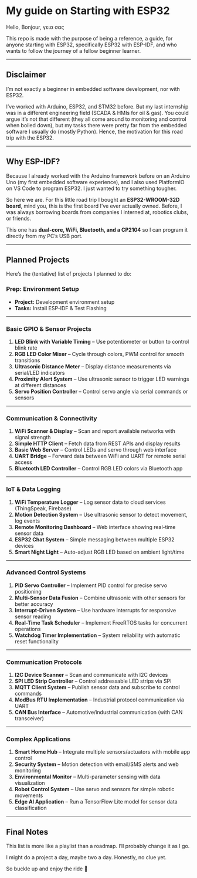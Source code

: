 # My guide on Starting with ESP32

Hello, Bonjour, γεια σας  

This repo is made with the purpose of being a reference, a guide, for anyone starting with ESP32, specifically ESP32 with ESP-IDF, and who wants to follow the journey of a fellow beginner learner.  

---

## Disclaimer  

I’m not exactly a beginner in embedded software development, nor with ESP32.  

I’ve worked with Arduino, ESP32, and STM32 before. But my last internship was in a different engineering field (SCADA & HMIs for oil & gas). You could argue it’s not that different (they all come around to monitoring and control when boiled down), but my tasks there were pretty far from the embedded software I usually do (mostly Python). Hence, the motivation for this road trip with the ESP32.  

---

## Why ESP-IDF?  

Because I already worked with the Arduino framework before on an Arduino Uno (my first embedded software experience), and I also used PlatformIO on VS Code to program ESP32. I just wanted to try something tougher.  

So here we are. For this little road trip I bought an **ESP32-WROOM-32D board**, mind you, this is the first board I’ve ever actually owned. Before, I was always borrowing boards from companies I interned at, robotics clubs, or friends.  

This one has **dual-core, WiFi, Bluetooth, and a CP2104** so I can program it directly from my PC’s USB port.  

---

## Planned Projects  

Here’s the (tentative) list of projects I planned to do:  

### Prep: Environment Setup  

- **Project:** Development environment setup
- **Tasks:** Install ESP-IDF & Test Flashing

---

### Basic GPIO & Sensor Projects  

1. **LED Blink with Variable Timing** – Use potentiometer or button to control blink rate  
2. **RGB LED Color Mixer** – Cycle through colors, PWM control for smooth transitions  
3. **Ultrasonic Distance Meter** – Display distance measurements via serial/LED indicators  
4. **Proximity Alert System** – Use ultrasonic sensor to trigger LED warnings at different distances  
5. **Servo Position Controller** – Control servo angle via serial commands or sensors  

---

### Communication & Connectivity  

1. **WiFi Scanner & Display** – Scan and report available networks with signal strength  
2. **Simple HTTP Client** – Fetch data from REST APIs and display results  
3. **Basic Web Server** – Control LEDs and servo through web interface  
4. **UART Bridge** – Forward data between WiFi and UART for remote serial access  
5. **Bluetooth LED Controller** – Control RGB LED colors via Bluetooth app  

---

### IoT & Data Logging  

1. **WiFi Temperature Logger** – Log sensor data to cloud services (ThingSpeak, Firebase)  
2. **Motion Detection System** – Use ultrasonic sensor to detect movement, log events  
3. **Remote Monitoring Dashboard** – Web interface showing real-time sensor data  
4. **ESP32 Chat System** – Simple messaging between multiple ESP32 devices  
5. **Smart Night Light** – Auto-adjust RGB LED based on ambient light/time  

---

### Advanced Control Systems  

1. **PID Servo Controller** – Implement PID control for precise servo positioning  
2. **Multi-Sensor Data Fusion** – Combine ultrasonic with other sensors for better accuracy  
3. **Interrupt-Driven System** – Use hardware interrupts for responsive sensor reading  
4. **Real-Time Task Scheduler** – Implement FreeRTOS tasks for concurrent operations  
5. **Watchdog Timer Implementation** – System reliability with automatic reset functionality  

---

### Communication Protocols  

1. **I2C Device Scanner** – Scan and communicate with I2C devices  
2. **SPI LED Strip Controller** – Control addressable LED strips via SPI  
3. **MQTT Client System** – Publish sensor data and subscribe to control commands  
4. **ModBus RTU Implementation** – Industrial protocol communication via UART  
5. **CAN Bus Interface** – Automotive/industrial communication (with CAN transceiver)  

---

### Complex Applications  

1. **Smart Home Hub** – Integrate multiple sensors/actuators with mobile app control  
2. **Security System** – Motion detection with email/SMS alerts and web monitoring  
3. **Environmental Monitor** – Multi-parameter sensing with data visualization  
4. **Robot Control System** – Use servo and sensors for simple robotic movements  
5. **Edge AI Application** – Run a TensorFlow Lite model for sensor data classification  

---

## Final Notes  

This list is more like a playlist than a roadmap. I’ll probably change it as I go.  

I might do a project a day, maybe two a day. Honestly, no clue yet.  

So buckle up and enjoy the ride 🚀  
